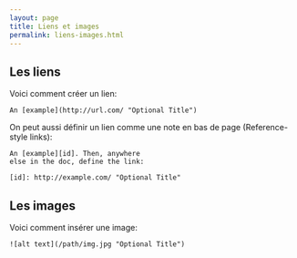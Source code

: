 ```yaml
---
layout: page
title: Liens et images
permalink: liens-images.html
---
```


## Les liens

Voici comment créer un lien: 

```
An [example](http://url.com/ "Optional Title")
```

On peut aussi définir un lien comme une note en bas de page (Reference-style links):

```
An [example][id]. Then, anywhere
else in the doc, define the link:

[id]: http://example.com/ "Optional Title"
```

## Les images

Voici comment insérer une image:

```
![alt text](/path/img.jpg "Optional Title")
```
